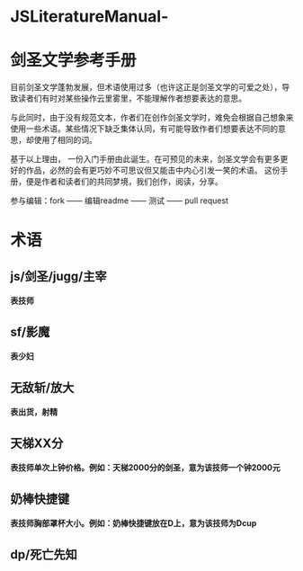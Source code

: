 # JSLiteratureManual-
剑圣文学参考手册
==

目前剑圣文学蓬勃发展，但术语使用过多（也许这正是剑圣文学的可爱之处），导致读者们有时对某些操作云里雾里，不能理解作者想要表达的意思。

与此同时，由于没有规范文本，作者们在创作剑圣文学时，难免会根据自己想象来使用一些术语。某些情况下缺乏集体认同，有可能导致作者们想要表达不同的意思，却使用了相同的词。

基于以上理由， 一份入门手册由此诞生。在可预见的未来，剑圣文学会有更多更好的作品，必然的会有更巧妙不可思议但又能击中内心引发一笑的术语。 
这份手册，便是作者和读者们的共同梦境，我们创作，阅读，分享。

参与编辑：fork —— 编辑readme —— 测试 —— pull request

# 术语
## js/剑圣/jugg/主宰
####  表技师
## sf/影魔
####  表少妇
## 无敌斩/放大
####  表出货，射精
## 天梯XX分
####  表技师单次上钟价格。例如：天梯2000分的剑圣，意为该技师一个钟2000元
## 奶棒快捷键
####  表技师胸部罩杯大小。例如：奶棒快捷键放在D上，意为该技师为Dcup
## dp/死亡先知
